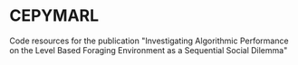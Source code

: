 # CEPYMARL
Code resources for the publication "Investigating Algorithmic Performance on the Level Based Foraging Environment as a Sequential Social Dilemma"
